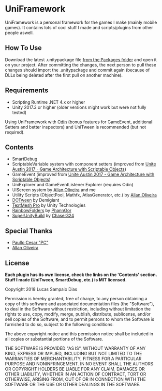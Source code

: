 # UniFramework

UniFramework is a personal framework for the games I make (mainly mobile games). It contains lots of cool stuff I made and scripts/plugins from other people aswell.

## How To Use
Download the latest .unitypackage file [from the Packages folder](https://github.com/sampaiodias/UniFramework/tree/master/Packages) and open it on your project. After committing the changes, the next person to pull these changes should import the .unitypackage and commit again (because of DLLs being deleted after the first pull on another machine).

## Requirements
* Scripting Runtime .NET 4.x or higher
* Unity 2017.3 or higher (older versions might work but were not fully tested)

Using UniFramework with [Odin](https://assetstore.unity.com/packages/tools/utilities/odin-inspector-and-serializer-89041) (bonus features for GameEvent, additional Setters and better inspectors) and UniTween is recommended (but not required).

## Contents
* SmartDebug
* ScriptableVariable system with component setters (improved from [Unite Austin 2017 - Game Architecture with Scriptable Objects](https://www.youtube.com/watch?v=raQ3iHhE_Kk))
* GameEvent (improved from [Unite Austin 2017 - Game Architecture with Scriptable Objects](https://www.youtube.com/watch?v=raQ3iHhE_Kk))
* UniExplorer and GameEventListener Explorer (requires Odin)
* UIScreen system by [Allan Oliveira](https://github.com/allanolivei) and me
* Utility Scripts (ObjectPool, Mathfx, AtlasGenerator, etc.) by [Allan Oliveira](https://github.com/allanolivei)
* [DOTween](https://assetstore.unity.com/packages/tools/visual-scripting/dotween-pro-32416) by Demigiant
* [TextMesh Pro](https://assetstore.unity.com/packages/essentials/beta-projects/textmesh-pro-84126) by Unity Technologies
* [RainbowFolders](https://github.com/PhannGor/unity3d-rainbow-folders) by [PhannGor](https://github.com/PhannGor)
* [SuperUnityBuild](https://github.com/Chaser324/unity-build) by [Chaser324](https://github.com/Chaser324)

## Special Thanks
* [Paullo Cesar "PC"](https://github.com/paullocesarpc)
* [Allan Oliveira](https://github.com/allanolivei)

## License
**Each plugin has its own license, check the links on the 'Contents' section. Stuff I made (UniTween, SmartDebug, etc.) is MIT licensed.**

Copyright 2018 Lucas Sampaio Dias

Permission is hereby granted, free of charge, to any person obtaining a copy of this software and associated documentation files (the "Software"), to deal in the Software without restriction, including without limitation the rights to use, copy, modify, merge, publish, distribute, sublicense, and/or sell copies of the Software, and to permit persons to whom the Software is furnished to do so, subject to the following conditions:

The above copyright notice and this permission notice shall be included in all copies or substantial portions of the Software.

THE SOFTWARE IS PROVIDED "AS IS", WITHOUT WARRANTY OF ANY KIND, EXPRESS OR IMPLIED, INCLUDING BUT NOT LIMITED TO THE WARRANTIES OF MERCHANTABILITY, FITNESS FOR A PARTICULAR PURPOSE AND NONINFRINGEMENT. IN NO EVENT SHALL THE AUTHORS OR COPYRIGHT HOLDERS BE LIABLE FOR ANY CLAIM, DAMAGES OR OTHER LIABILITY, WHETHER IN AN ACTION OF CONTRACT, TORT OR OTHERWISE, ARISING FROM, OUT OF OR IN CONNECTION WITH THE SOFTWARE OR THE USE OR OTHER DEALINGS IN THE SOFTWARE.
